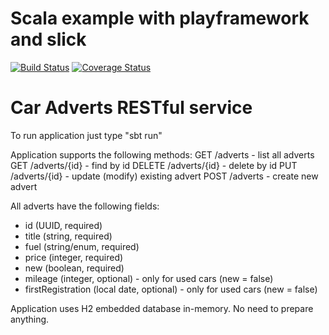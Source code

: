 Scala example with playframework and slick
==========================================
[![Build Status](https://travis-ci.org/kozlov-p-v/car-adverts.svg?branch=master)](https://travis-ci.org/kozlov-p-v/car-adverts)
[![Coverage Status](https://coveralls.io/repos/kozlov-p-v/car-adverts/badge.png?branch=master)](https://coveralls.io/r/kozlov-p-v/car-adverts)

# Car Adverts RESTful service
To run application just type "sbt run"

Application supports the following methods:
GET /adverts - list all adverts
GET /adverts/{id} - find by id
DELETE /adverts/{id} - delete by id
PUT /adverts/{id} - update (modify) existing advert
POST /adverts - create new advert

All adverts have the following fields:
 - id (UUID, required)
 - title (string, required)
 - fuel (string/enum, required)
 - price (integer, required)
 - new (boolean, required)
 - mileage (integer, optional) - only for used cars (new = false)
 - firstRegistration (local date, optional) - only for used cars (new = false)

Application uses H2 embedded database in-memory. No need to prepare anything.

